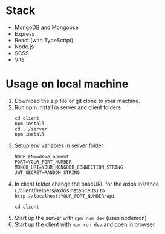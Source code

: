 # Stack

-   MongoDB and Mongoose
-   Express
-   React (with TypeScript)
-   Node.js
-   SCSS
-   Vite

# Usage on local machine

1. Download the zip file or git clone to your machine.
2. Run npm install in server and client folders
    ```
    cd client
    npm install
    cd ../server
    npm install
    ```
3. Setup env variables in server folder
    ```
    NODE_ENV=development
    PORT=YOUR_PORT_NUMBER
    MONGO_URI=YOUR_MONGODB_CONNECTION_STRING
    JWT_SECRET=RANDOM_STRING
    ```
4. In client folder change the baseURL for the axios instance (./client/helpers/axiosInstance.ts) to `http://localhost:YOUR_PORT_NUMBER/api`
    ```
    cd client
    ```
5. Start up the server with `npm run dev` (uses nodemon)
6. Start up the client with `npm run dev` and open in browser
